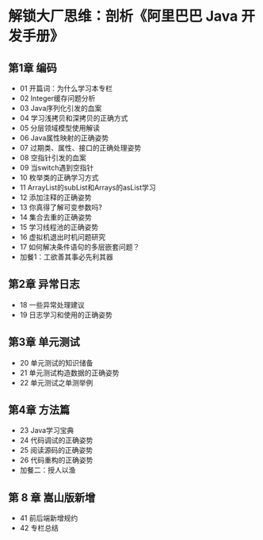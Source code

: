 # 解锁大厂思维：剖析《阿里巴巴 Java 开发手册》

## 第1章 编码
* 01 开篇词：为什么学习本专栏
* 02 Integer缓存问题分析
* 03 Java序列化引发的血案
* 04 学习浅拷贝和深拷贝的正确方式
* 05 分层领域模型使用解读
* 06 Java属性映射的正确姿势
* 07 过期类、属性、接口的正确处理姿势
* 08 空指针引发的血案
* 09 当switch遇到空指针
* 10 枚举类的正确学习方式
* 11 ArrayList的subList和Arrays的asList学习
* 12 添加注释的正确姿势
* 13 你真得了解可变参数吗?
* 14 集合去重的正确姿势
* 15 学习线程池的正确姿势
* 16 虚拟机退出时机问题研究
* 17 如何解决条件语句的多层嵌套问题？
* 加餐1：工欲善其事必先利其器

## 第2章 异常日志
* 18 一些异常处理建议
* 19 日志学习和使用的正确姿势

## 第3章 单元测试
* 20 单元测试的知识储备
* 21 单元测试构造数据的正确姿势
* 22 单元测试之单测举例

## 第4章 方法篇
* 23 Java学习宝典
* 24 代码调试的正确姿势
* 25 阅读源码的正确姿势
* 26 代码重构的正确姿势
* 加餐二：授人以渔

## 第 8 章 嵩山版新增
* 41 前后端新增规约
* 42 专栏总结
